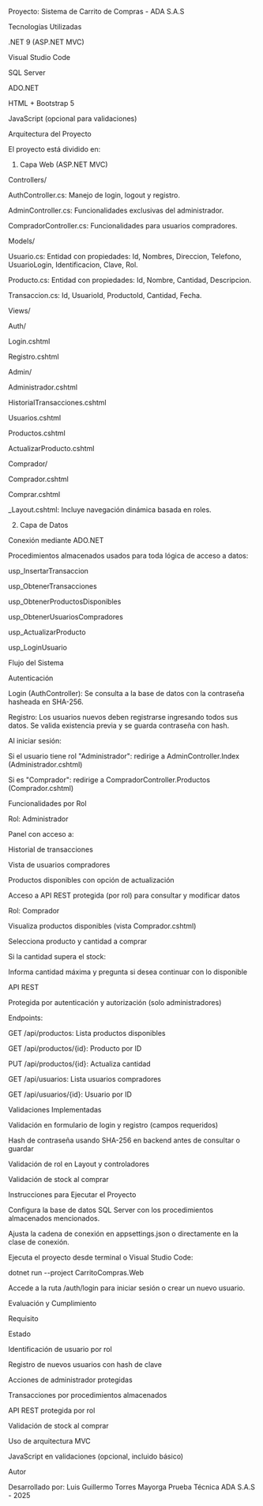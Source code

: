Proyecto: Sistema de Carrito de Compras - ADA S.A.S

Tecnologías Utilizadas

.NET 9 (ASP.NET MVC)

Visual Studio Code

SQL Server

ADO.NET

HTML + Bootstrap 5

JavaScript (opcional para validaciones)

Arquitectura del Proyecto

El proyecto está dividido en:

1. Capa Web (ASP.NET MVC)

Controllers/

AuthController.cs: Manejo de login, logout y registro.

AdminController.cs: Funcionalidades exclusivas del administrador.

CompradorController.cs: Funcionalidades para usuarios compradores.

Models/

Usuario.cs: Entidad con propiedades: Id, Nombres, Direccion, Telefono, UsuarioLogin, Identificacion, Clave, Rol.

Producto.cs: Entidad con propiedades: Id, Nombre, Cantidad, Descripcion.

Transaccion.cs: Id, UsuarioId, ProductoId, Cantidad, Fecha.

Views/

Auth/

Login.cshtml

Registro.cshtml

Admin/

Administrador.cshtml

HistorialTransacciones.cshtml

Usuarios.cshtml

Productos.cshtml

ActualizarProducto.cshtml

Comprador/

Comprador.cshtml

Comprar.cshtml

_Layout.cshtml: Incluye navegación dinámica basada en roles.

2. Capa de Datos

Conexión mediante ADO.NET

Procedimientos almacenados usados para toda lógica de acceso a datos:

usp_InsertarTransaccion

usp_ObtenerTransacciones

usp_ObtenerProductosDisponibles

usp_ObtenerUsuariosCompradores

usp_ActualizarProducto

usp_LoginUsuario

Flujo del Sistema

Autenticación

Login (AuthController): Se consulta a la base de datos con la contraseña hasheada en SHA-256.

Registro: Los usuarios nuevos deben registrarse ingresando todos sus datos. Se valida existencia previa y se guarda contraseña con hash.

Al iniciar sesión:

Si el usuario tiene rol "Administrador": redirige a AdminController.Index (Administrador.cshtml)

Si es "Comprador": redirige a CompradorController.Productos (Comprador.cshtml)

Funcionalidades por Rol

Rol: Administrador

Panel con acceso a:

Historial de transacciones

Vista de usuarios compradores

Productos disponibles con opción de actualización

Acceso a API REST protegida (por rol) para consultar y modificar datos

Rol: Comprador

Visualiza productos disponibles (vista Comprador.cshtml)

Selecciona producto y cantidad a comprar

Si la cantidad supera el stock:

Informa cantidad máxima y pregunta si desea continuar con lo disponible

API REST

Protegida por autenticación y autorización (solo administradores)

Endpoints:

GET /api/productos: Lista productos disponibles

GET /api/productos/{id}: Producto por ID

PUT /api/productos/{id}: Actualiza cantidad

GET /api/usuarios: Lista usuarios compradores

GET /api/usuarios/{id}: Usuario por ID

Validaciones Implementadas

Validación en formulario de login y registro (campos requeridos)

Hash de contraseña usando SHA-256 en backend antes de consultar o guardar

Validación de rol en Layout y controladores

Validación de stock al comprar

Instrucciones para Ejecutar el Proyecto

Configura la base de datos SQL Server con los procedimientos almacenados mencionados.

Ajusta la cadena de conexión en appsettings.json o directamente en la clase de conexión.

Ejecuta el proyecto desde terminal o Visual Studio Code:

dotnet run --project CarritoCompras.Web

Accede a la ruta /auth/login para iniciar sesión o crear un nuevo usuario.

Evaluación y Cumplimiento

Requisito

Estado

Identificación de usuario por rol

Registro de nuevos usuarios con hash de clave

Acciones de administrador protegidas

Transacciones por procedimientos almacenados

API REST protegida por rol

Validación de stock al comprar

Uso de arquitectura MVC

JavaScript en validaciones (opcional, incluido básico)


Autor

Desarrollado por: Luis Guillermo Torres Mayorga Prueba Técnica ADA S.A.S - 2025
